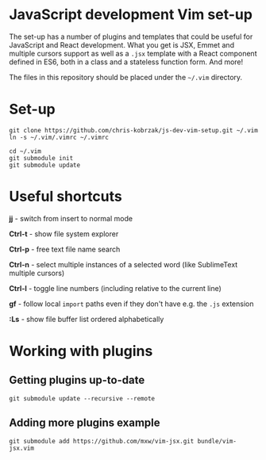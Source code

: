 JavaScript development Vim set-up
=================================

The set-up has a number of plugins and templates that could be useful for
JavaScript and React development. What you get is JSX, Emmet and multiple
cursors support as well as a `.jsx` template with a React component defined in
ES6, both in a class and a stateless function form. And more!

The files in this repository should be placed under the `~/.vim` directory.

# Set-up

```
git clone https://github.com/chris-kobrzak/js-dev-vim-setup.git ~/.vim
ln -s ~/.vim/.vimrc ~/.vimrc

cd ~/.vim
git submodule init
git submodule update
```

# Useful shortcuts

**jj** - switch from insert to normal mode

**Ctrl-t** - show file system explorer

**Ctrl-p** - free text file name search

**Ctrl-n** - select multiple instances of a selected word (like SublimeText multiple
cursors)

**Ctrl-l** - toggle line numbers (including relative to the current line)

**gf** - follow local `import` paths even if they don't have e.g. the `.js` extension

**:Ls** - show file buffer list ordered alphabetically

# Working with plugins

## Getting plugins up-to-date

```git submodule update --recursive --remote```

## Adding more plugins example

```git submodule add https://github.com/mxw/vim-jsx.git bundle/vim-jsx.vim```
